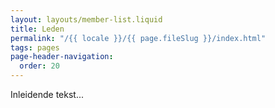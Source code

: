 ```yaml
---
layout: layouts/member-list.liquid
title: Leden
permalink: "/{{ locale }}/{{ page.fileSlug }}/index.html"
tags: pages
page-header-navigation:
  order: 20
---
```


Inleidende tekst...
